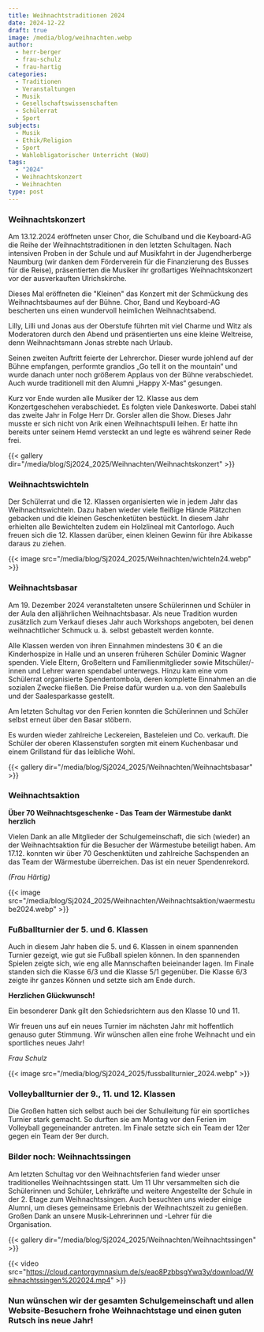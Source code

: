 ```yaml
---
title: Weihnachtstraditionen 2024
date: 2024-12-22
draft: true
image: /media/blog/weihnachten.webp
author:
  - herr-berger
  - frau-schulz
  - frau-hartig
categories:
  - Traditionen
  - Veranstaltungen
  - Musik
  - Gesellschaftswissenschaften
  - Schülerrat
  - Sport
subjects:
  - Musik
  - Ethik/Religion
  - Sport
  - Wahlobligatorischer Unterricht (WoU)
tags:
  - "2024"
  - Weihnachtskonzert
  - Weihnachten
type: post
---
```

### Weihnachtskonzert

Am 13.12.2024 eröffneten unser Chor, die Schulband und die Keyboard-AG die Reihe der Weihnachtstraditionen in den letzten Schultagen. Nach intensiven Proben in der Schule und auf Musikfahrt in der Jugendherberge Naumburg (wir danken dem Förderverein für die Finanzierung des Busses für die Reise), präsentierten die Musiker ihr großartiges Weihnachtskonzert vor der ausverkauften Ulrichskirche.

Dieses Mal eröffneten die "Kleinen" das Konzert mit der Schmückung des Weihnachtsbaumes auf der Bühne. Chor, Band und Keyboard-AG bescherten uns einen wundervoll heimlichen Weihnachtsabend.

Lilly, Lilli und Jonas aus der Oberstufe führten mit viel Charme und Witz als Moderatoren durch den Abend und präsentierten uns eine kleine Weltreise, denn Weihnachtsmann Jonas strebte nach Urlaub.

Seinen zweiten Auftritt feierte der Lehrerchor. Dieser wurde johlend auf der Bühne empfangen, performte grandios „Go tell it on the mountain“ und wurde danach unter noch größerem Applaus von der Bühne verabschiedet. Auch wurde traditionell mit den Alumni „Happy X-Mas“ gesungen.

Kurz vor Ende wurden alle Musiker der 12. Klasse aus dem Konzertgeschehen verabschiedet. Es folgten viele Dankesworte. Dabei stahl das zweite Jahr in Folge Herr Dr. Gorsler allen die Show. Dieses Jahr musste er sich nicht von Arik einen Weihnachtspulli leihen. Er hatte ihn bereits unter seinem Hemd versteckt an und legte es während seiner Rede frei.

{{< gallery dir="/media/blog/Sj2024_2025/Weihnachten/Weihnachtskonzert" >}}

### Weihnachtswichteln

Der Schülerrat und die 12. Klassen organisierten wie in jedem Jahr das Weihnachtswichteln. Dazu haben wieder viele fleißige Hände Plätzchen gebacken und die kleinen Geschenketüten bestückt. In diesem Jahr erhielten alle Bewichtelten zudem ein Holzlineal mit Cantorlogo. Auch freuen sich die 12. Klassen darüber, einen kleinen Gewinn für ihre Abikasse daraus zu ziehen.

{{< image src="/media/blog/Sj2024_2025/Weihnachten/wichteln24.webp" >}}

### Weihnachtsbasar

Am 19. Dezember 2024 veranstalteten unsere Schülerinnen und Schüler in der Aula den alljährlichen Weihnachtsbasar. Als neue Tradition wurden zusätzlich zum Verkauf dieses Jahr auch Workshops angeboten, bei denen weihnachtlicher Schmuck u. ä. selbst gebastelt werden konnte.

Alle Klassen werden von ihren Einnahmen mindestens 30 € an die Kinderhospize in Halle und an unseren früheren Schüler Dominic Wagner spenden. Viele Eltern, Großeltern und Familienmitglieder sowie Mitschüler/-innen und Lehrer waren spendabel unterwegs. Hinzu kam eine vom Schülerrat organisierte Spendentombola, deren komplette Einnahmen an die sozialen Zwecke fließen. Die Preise dafür wurden u.a. von den Saalebulls und der Saalesparkasse gestellt.

Am letzten Schultag vor den Ferien konnten die Schülerinnen und Schüler selbst erneut über den Basar stöbern.

Es wurden wieder zahlreiche Leckereien, Basteleien und Co. verkauft. Die Schüler der oberen Klassenstufen sorgten mit einem Kuchenbasar und einem Grillstand für das leibliche Wohl.

{{< gallery dir="/media/blog/Sj2024_2025/Weihnachten/Weihnachtsbasar" >}}

### Weihnachtsaktion

**Über 70 Weihnachtsgeschenke - Das Team der Wärmestube dankt herzlich**

Vielen Dank an alle Mitglieder der Schulgemeinschaft, die sich (wieder) an der Weihnachtsaktion für die Besucher der Wärmestube beteiligt haben. Am 17.12. konnten wir über 70 Geschenktüten und zahlreiche Sachspenden an das Team der Wärmestube überreichen. Das ist ein neuer Spendenrekord.

_(Frau Härtig)_

{{< image src="/media/blog/Sj2024_2025/Weihnachten/Weihnachtsaktion/waermestube2024.webp" >}}

### Fußballturnier der 5. und 6. Klassen

Auch in diesem Jahr haben die 5. und 6. Klassen in einem spannenden Turnier gezeigt, wie gut sie Fußball spielen können. In den spannenden Spielen zeigte sich, wie eng alle Mannschaften beieinander lagen. Im Finale standen sich die Klasse 6/3 und die Klasse 5/1 gegenüber. Die Klasse 6/3 zeigte ihr ganzes Können und setzte sich am Ende durch.

**Herzlichen Glückwunsch!** 

Ein besonderer Dank gilt den Schiedsrichtern aus den Klasse 10 und 11.

Wir freuen uns auf ein neues Turnier im nächsten Jahr mit hoffentlich genauso guter Stimmung. Wir wünschen allen eine frohe Weihnacht und ein sportliches neues Jahr!

_Frau Schulz_

{{< image src="/media/blog/Sj2024_2025/fussballturnier_2024.webp" >}}

### Volleyballturnier der 9., 11. und 12. Klassen

Die Großen hatten sich selbst auch bei der Schulleitung für ein sportliches Turnier stark gemacht. So durften sie am Montag vor den Ferien im Volleyball gegeneinander antreten. Im Finale setzte sich ein Team der 12er gegen ein Team der 9er durch.

### Bilder noch:                      Weihnachtssingen

Am letzten Schultag vor den Weihnachtsferien fand wieder unser traditionelles Weihnachtssingen statt. Um 11 Uhr versammelten sich die Schülerinnen und Schüler, Lehrkräfte und weitere Angestellte der Schule in der 2. Etage zum Weihnachtssingen. Auch besuchten uns wieder einige Alumni, um dieses gemeinsame Erlebnis der Weihnachtszeit zu genießen. Großen Dank an unsere Musik-Lehrerinnen und -Lehrer für die Organisation.



{{< gallery dir="/media/blog/Sj2024_2025/Weihnachten/Weihnachtssingen" >}}

{{< video src="https://cloud.cantorgymnasium.de/s/eao8PzbbsgYwq3y/download/Weihnachtssingen%202024.mp4" >}}



### Nun wünschen wir der gesamten Schulgemeinschaft und allen Website-Besuchern frohe Weihnachtstage und einen guten Rutsch ins neue Jahr!




